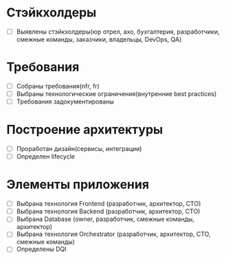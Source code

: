 # Стэйкхолдеры
- [ ] Выявлены стэйкхолдеры(юр отрел, ахо, бухгалтерия, разработчики, смежные команды, заказчики, владельцы, DevOps, QA)

# Требования
- [ ] Собраны требования(nfr, fr)
- [ ] Выбраны технологические ограничения(внутренние best practices)
- [ ] Требования задокументированы

# Построение архитектуры
- [ ] Проработан дизайн(сервисы, интеграции)
- [ ] Определен lifecycle

# Элементы приложения
- [ ] Выбрана технология Frontend (разработчик, архитектор, CTO)
- [ ] Выбрана технология Backend (разработчик, архитектор, CTO)
- [ ] Выбрана Database (owner, разработчик, смежные команды, архитектор)
- [ ] Выбрана технология Orchestrator (разработчик, архитектор, CTO, смежные команды)
- [ ] Определены DQI
